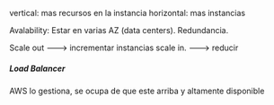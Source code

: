 vertical: mas recursos en la instancia
horizontal: mas instancias

Avalability: Estar en varias AZ (data centers). Redundancia.

Scale out ---> incrementar instancias
scale in.   ---> reducir

##### Load Balancer
AWS lo gestiona, se ocupa de que este arriba y altamente disponible
